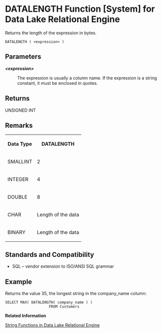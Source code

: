 <!-- loioa543941884f21015a485f9b55b14d889 -->

# DATALENGTH Function \[System\] for Data Lake Relational Engine

Returns the length of the expression in bytes.



```
DATALENGTH ( <expression> )
```



<a name="loioa543941884f21015a485f9b55b14d889__iq_refbb_387"/>

## Parameters


<dl>
<dt><b>

*<expression\>*

</b></dt>
<dd>

The expression is usually a column name. If the expression is a string constant, it must be enclosed in quotes.



</dd>
</dl>



## Returns

UNSIGNED INT



<a name="loioa543941884f21015a485f9b55b14d889__iq_refbb_389"/>

## Remarks


<table>
<tr>
<th valign="top">

Data Type



</th>
<th valign="top">

DATALENGTH



</th>
</tr>
<tr>
<td valign="top">

SMALLINT



</td>
<td valign="top">

2



</td>
</tr>
<tr>
<td valign="top">

INTEGER



</td>
<td valign="top">

4



</td>
</tr>
<tr>
<td valign="top">

DOUBLE



</td>
<td valign="top">

8



</td>
</tr>
<tr>
<td valign="top">

CHAR



</td>
<td valign="top">

Length of the data



</td>
</tr>
<tr>
<td valign="top">

BINARY



</td>
<td valign="top">

Length of the data



</td>
</tr>
</table>



<a name="loioa543941884f21015a485f9b55b14d889__iq_refbb_391"/>

## Standards and Compatibility

-   SQL – vendor extension to ISO/ANSI SQL grammar



<a name="loioa543941884f21015a485f9b55b14d889__iq_refbb_390"/>

## Example

Returns the value 35, the longest string in the company\_name column:

```
SELECT MAX( DATALENGTH( company_name ) )
                    FROM Customers
```

**Related Information**  


[String Functions in Data Lake Relational Engine](string-functions-in-data-lake-relational-engine-a52d1d9.md "String functions perform conversion, extraction, or manipulation operations on strings, or return information about strings.")


